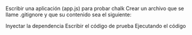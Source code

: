 Escribir una aplicación (app.js) para probar chalk
Crear un archivo que se llame .gitignore y que su contenido sea el siguiente:

Inyectar la dependencia
Escribir el código de prueba
Ejecutando el código